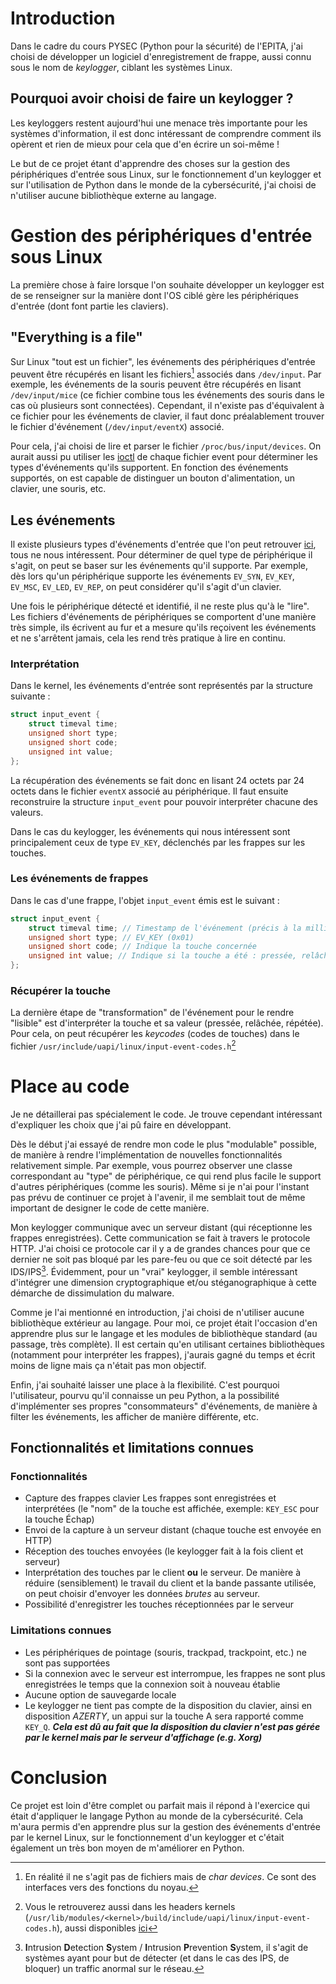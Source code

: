# Introduction

Dans le cadre du cours PYSEC (Python pour la sécurité) de l'EPITA, j'ai choisi
de développer un logiciel d'enregistrement de frappe, aussi connu sous le nom
de *keylogger*, ciblant les systèmes Linux.

## Pourquoi avoir choisi de faire un keylogger ?

Les keyloggers restent aujourd'hui une menace très importante pour les systèmes
d'information, il est donc intéressant de comprendre comment ils opèrent et
rien de mieux pour cela que d'en écrire un soi-même !

Le but de ce projet étant d'apprendre des choses sur la gestion des
périphériques d'entrée sous Linux, sur le fonctionnement d'un keylogger et sur
l'utilisation de Python dans le monde de la cybersécurité, j'ai choisi de
n'utiliser aucune bibliothèque externe au langage.

# Gestion des périphériques d'entrée sous Linux

La première chose à faire lorsque l'on souhaite développer un keylogger est de
se renseigner sur la manière dont l'OS ciblé gère les périphériques d'entrée
(dont font partie les claviers).

## "Everything is a file"

Sur Linux "tout est un fichier", les événements des périphériques d'entrée
peuvent être récupérés en lisant les fichiers[^1] associés dans `/dev/input`.
Par exemple, les événements de la souris peuvent être récupérés en lisant
`/dev/input/mice` (ce fichier combine tous les événements des souris dans le
cas où plusieurs sont connectées).  Cependant, il n'existe pas d'équivalent à
ce fichier pour les événements de clavier, il faut donc préalablement trouver
le fichier d'événement (`/dev/input/eventX`) associé.

[^1]: En réalité il ne s'agit pas de fichiers mais de *char devices*. Ce sont
  des interfaces vers des fonctions du noyau.

Pour cela, j'ai choisi de lire et parser le fichier `/proc/bus/input/devices`.
On aurait aussi pu utiliser les [ioctl](https://en.wikipedia.org/wiki/Ioctl) de
chaque fichier event pour déterminer les types d'événements qu'ils supportent.
En fonction des événements supportés, on est capable de distinguer un bouton
d'alimentation, un clavier, une souris, etc.

## Les événements

Il existe plusieurs types d'événements d'entrée que l'on peut retrouver
[ici](https://www.kernel.org/doc/html/latest/input/event-codes.html#event-types),
tous ne nous intéressent. Pour déterminer de quel type de périphérique il
s'agit, on peut se baser sur les événements qu'il supporte. Par exemple, dès
lors qu'un périphérique supporte les événements `EV_SYN`, `EV_KEY`, `EV_MSC`,
`EV_LED`, `EV_REP`, on peut considérer qu'il s'agit d'un clavier.

Une fois le périphérique détecté et identifié, il ne reste plus qu'à le "lire".
Les fichiers d'événements de périphériques se comportent d'une manière très
simple, ils écrivent au fur et a mesure qu'ils reçoivent les événements et ne
s'arrêtent jamais, cela les rend très pratique à lire en continu.

### Interprétation

Dans le kernel, les événements d'entrée sont représentés par la structure
suivante :
```c
struct input_event {
    struct timeval time;
    unsigned short type;
    unsigned short code;
    unsigned int value;
};
```

La récupération des événements se fait donc en lisant 24 octets par 24 octets
dans le fichier `eventX` associé au périphérique. Il faut ensuite reconstruire
la structure `input_event` pour pouvoir interpréter chacune des valeurs.

Dans le cas du keylogger, les événements qui nous intéressent sont
principalement ceux de type `EV_KEY`, déclenchés par les frappes sur les
touches.

### Les événements de frappes

Dans le cas d'une frappe, l'objet `input_event` émis est le suivant :
```c
struct input_event {
    struct timeval time; // Timestamp de l'événement (précis à la milliseconde)
    unsigned short type; // EV_KEY (0x01)
    unsigned short code; // Indique la touche concernée
    unsigned int value; // Indique si la touche a été : pressée, relâchée ou répétée
};
```

### Récupérer la touche

La dernière étape de "transformation" de l'événement pour le rendre "lisible"
est d'interpréter la touche et sa valeur (pressée, relâchée, répétée). Pour
cela, on peut récupérer les *keycodes* (codes de touches) dans le fichier
`/usr/include/uapi/linux/input-event-codes.h`[^2]

[^2]: Vous le retrouverez aussi dans les headers kernels
  (`/usr/lib/modules/<kernel>/build/include/uapi/linux/input-event-codes.h`),
  aussi disponibles
  [ici](https://github.com/torvalds/linux/blob/master/include/uapi/linux/input-event-codes.h#L75)

# Place au code

Je ne détaillerai pas spécialement le code. Je trouve cependant intéressant
d'expliquer les choix que j'ai pû faire en développant.

Dès le début j'ai essayé de rendre mon code le plus "modulable" possible, de
manière à rendre l'implémentation de nouvelles fonctionnalités relativement
simple. Par exemple, vous pourrez observer une classe correspondant au "type"
de périphérique, ce qui rend plus facile le support d'autres périphériques
(comme les souris). Même si je n'ai pour l'instant pas prévu de continuer ce
projet à l'avenir, il me semblait tout de même important de designer le code de
cette manière.

Mon keylogger communique avec un serveur distant (qui réceptionne les frappes
enregistrées). Cette communication se fait à travers le protocole HTTP.
J'ai choisi ce protocole car il y a de grandes chances pour que ce dernier ne
soit pas bloqué par les pare-feu ou que ce soit détecté par les IDS/IPS[^3].
Évidemment, pour un "vrai" keylogger, il semble intéressant d'intégrer une
dimension cryptographique et/ou stéganographique à cette démarche de
dissimulation du malware.

[^3]: **I**ntrusion **D**etection **S**ystem / **I**ntrusion **P**revention
  **S**ystem, il s'agit de systèmes ayant pour but de détecter (et dans le cas
  des IPS, de bloquer) un traffic anormal sur le réseau.

Comme je l'ai mentionné en introduction, j'ai choisi de n'utiliser aucune
bibliothèque extérieur au langage. Pour moi, ce projet était l'occasion d'en
apprendre plus sur le langage et les modules de bibliothèque standard (au
passage, très complète).
Il est certain qu'en utilisant certaines bibliothèques (notamment pour
interpréter les frappes), j'aurais gagné du temps et écrit moins de ligne mais
ça n'était pas mon objectif.

Enfin, j'ai souhaité laisser une place à la flexibilité. C'est pourquoi
l'utilisateur, pourvu qu'il connaisse un peu Python, a la possibilité
d'implémenter ses propres "consommateurs" d'événements, de manière à filter les
événements, les afficher de manière différente, etc.

## Fonctionnalités et limitations connues
### Fonctionnalités

* Capture des frappes clavier
  Les frappes sont enregistrées et interprétées (le "nom" de la touche est
  affichée, exemple: `KEY_ESC` pour la touche Échap)
* Envoi de la capture à un serveur distant (chaque touche est envoyée en HTTP)
* Réception des touches envoyées (le keylogger fait à la fois client et serveur)
* Interprétation des touches par le client **ou** le serveur.
  De manière à réduire (sensiblement) le travail du client et la bande passante
  utilisée, on peut choisir d'envoyer les données *brutes* au serveur.
* Possibilité d'enregistrer les touches réceptionnées par le serveur

### Limitations connues
* Les périphériques de pointage (souris, trackpad, trackpoint, etc.) ne sont
  pas supportées
* Si la connexion avec le serveur est interrompue, les frappes ne sont plus
  enregistrées le temps que la connexion soit à nouveau établie
* Aucune option de sauvegarde locale
* Le keylogger ne tient pas compte de la disposition du clavier, ainsi en
  disposition *AZERTY*, un appui sur la touche A sera rapporté comme `KEY_Q`.
  ***Cela est dû au fait que la disposition du clavier n'est pas gérée par le
  kernel mais par le serveur d'affichage (e.g. Xorg)***

# Conclusion

Ce projet est loin d'être complet ou parfait mais il répond à l'exercice qui
était d'appliquer le langage Python au monde de la cybersécurité. Cela m'aura
permis d'en apprendre plus sur la gestion des événements d'entrée par le kernel
Linux, sur le fonctionnement d'un keylogger et c'était également un très bon
moyen de m'améliorer en Python.
